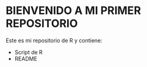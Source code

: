 # BIENVENIDO A MI PRIMER REPOSITORIO
Este es mi repositorio de R y contiene:

- Script de R
- README